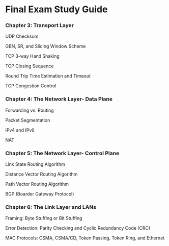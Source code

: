 # Final Exam Study Guide

### Chapter 3: Transport Layer

UDP Checksum

GBN, SR, and Sliding Window Scheme

TCP 3-way Hand Shaking

TCP Closing Sequence

Round Trip Time Estimation and Timeout

TCP Congestion Control



### Chapter 4: The Network Layer- Data Plane

Forwarding vs. Routing

Packet Segmentation

IPv4 and IPv6

NAT


### Chapter 5: The Network Layer- Control Plane

Link State Routing Algorithm

Distance Vector Routing Algorithm

Path Vector Routing Algorithm

BGP (Boarder Gateway Protocol)

 

### Chapter 6: The Link Layer and LANs

Framing: Byte Stuffing or Bit Stuffing

Error Detection: Parity Checking and Cyclic Redundancy Code (CRC)

MAC Protocols: CSMA, CSMA/CD, Token Passing, Token Ring, and Ethernet
